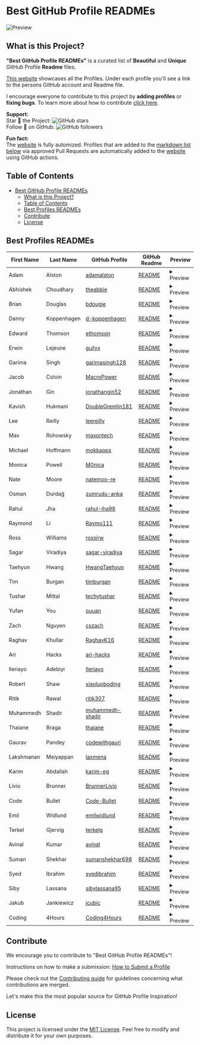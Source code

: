 
# Best GitHub Profile READMEs

![Preview](./preview.gif)

## What is this Project?

**"Best GitHub Profile READMEs"** is a curated list of **Beautiful** and **Unique** GitHub Profile **Readme** files.

[This website](https://maxontech.github.io/best-github-profile-readme/) showcases all the Profiles. Under each profile you'll see a link to the persons GitHub account and Readme file.

I encourage everyone to contribute to this project by **adding profiles** or **fixing bugs**. To learn more about how to contribute  [click here](#contribute-to-the-list).

**Support:**
<br>
Star 🌟 the Project: ![GitHub stars](https://img.shields.io/github/stars/maxontech/best-github-profile-readme.svg?style=social&label=Star)
<br>
Follow 🤝 on GitHub: ![GitHub followers](https://img.shields.io/github/followers/maxontech.svg?style=social&label=Follow)
<br>

**Fun fact:** 
<br>
The [website](https://maxontech.github.io/best-github-profile-readme/) is fully automized. Profiles that are added to the [markdown list below](#best-profiles-readmes) via approved Pull Requests are automatically added to the [website](https://maxontech.github.io/best-github-profile-readme/) using GitHub actions.

## Table of Contents

- [Best GitHub Profile READMEs](#best-github-profile-readmes)
  - [What is this Project?](#what-is-this-project)
  - [Table of Contents](#table-of-contents)
  - [Best Profiles READMEs](#best-profiles-readmes)
  - [Contribute](#contribute)
  - [License](#license)

 
    
    


## Best Profiles READMEs

| First Name | Last Name   | GitHub Profile                                          | GitHub Readme                                                  | Preview                                                                                                 |
| ---------- | ----------- | ------------------------------------------------------- | -------------------------------------------------------------- | ------------------------------------------------------------------------------------------------------- |
| Adam       | Alston      | [adamalston](https://github.com/adamalston)             | [README](https://github.com/adamalston/adamalston)             | <details> <summary>Preview</summary>![Preview Image](docs/screenshots/adamalston.jpeg) </details>       |
| Abhishek   | Choudhary   | [theabbie](https://github.com/theabbie)                 | [README](https://github.com/theabbie/theabbie)                 | <details> <summary>Preview</summary>![Preview Image](docs/screenshots/theabbie.jpeg) </details>         |
| Brian      | Douglas     | [bdougie](https://github.com/bdougie)                   | [README](https://github.com/bdougie/bdougie)                   | <details> <summary>Preview</summary>![Preview Image](docs/screenshots/bdougie.jpeg) </details>          |
| Danny      | Koppenhagen | [d-koppenhagen](https://github.com/d-koppenhagen)       | [README](https://github.com/d-koppenhagen/d-koppenhagen)       | <details> <summary>Preview</summary>![Preview Image](docs/screenshots/d-koppenhagen.jpeg) </details>    |
| Edward     | Thomson     | [ethomson](https://github.com/ethomson)                 | [README](https://github.com/ethomson/ethomson)                 | <details> <summary>Preview</summary>![Preview Image](docs/screenshots/ethomson.jpeg) </details>         |
| Erwin      | Lejeune     | [guilyx](https://github.com/guilyx)                     | [README](https://github.com/guilyx/guilyx)                     | <details> <summary>Preview</summary>![Preview Image](docs/screenshots/guilyx.jpeg) </details>           |
| Garima     | Singh       | [garimasingh128](https://github.com/garimasingh128)     | [README](https://github.com/garimasingh128/garimasingh128)     | <details> <summary>Preview</summary>![Preview Image](docs/screenshots/garimasingh128.jpeg) </details>   |
| Jacob      | Colvin      | [MacroPower](https://github.com/MacroPower)             | [README](https://github.com/MacroPower/MacroPower)             | <details> <summary>Preview</summary>![Preview Image](docs/screenshots/MacroPower.jpeg) </details>       |
| Jonathan   | Gin         | [jonathangin52](https://github.com/jonathangin52)       | [README](https://github.com/jonathangin52/jonathangin52)       | <details> <summary>Preview</summary>![Preview Image](docs/screenshots/jonathangin52.jpeg) </details>    |
| Kavish     | Hukmani     | [DoubleGremlin181](https://github.com/DoubleGremlin181) | [README](https://github.com/DoubleGremlin181/DoubleGremlin181) | <details> <summary>Preview</summary>![Preview Image](docs/screenshots/DoubleGremlin181.jpeg) </details> |
| Lee        | Reilly      | [leereilly](https://github.com/leereilly)               | [README](https://github.com/leereilly/leereilly)               | <details> <summary>Preview</summary>![Preview Image](docs/screenshots/leereilly.jpeg) </details>        |
| Max        | Rohowsky    | [maxontech](https://github.com/maxontech)               | [README](https://github.com/maxontech/maxontech)               | <details> <summary>Preview</summary>![Preview Image](docs/screenshots/maxontech.jpeg) </details>        |
| Michael    | Hoffmann    | [mokkapps](https://github.com/mokkapps)                 | [README](https://github.com/mokkapps/mokkapps)                 | <details> <summary>Preview</summary>![Preview Image](docs/screenshots/mokkapps.jpeg) </details>         |
| Monica     | Powell      | [M0nica](https://github.com/M0nica)                     | [README](https://github.com/M0nica/M0nica)                     | <details> <summary>Preview</summary>![Preview Image](docs/screenshots/M0nica.jpeg) </details>           |
| Nate       | Moore       | [natemoo-re](https://github.com/natemoo-re)             | [README](https://github.com/natemoo-re/natemoo-re)             | <details> <summary>Preview</summary>![Preview Image](docs/screenshots/natemoo-re.jpeg) </details>       |
| Osman      | Durdağ      | [zumrudu-anka](https://github.com/zumrudu-anka)         | [README](https://github.com/zumrudu-anka/zumrudu-anka)         | <details> <summary>Preview</summary>![Preview Image](docs/screenshots/zumrudu-anka.jpeg) </details>     |
| Rahul      | Jha         | [rahul-jha98](https://github.com/rahul-jha98)           | [README](https://github.com/rahul-jha98/rahul-jha98)           | <details> <summary>Preview</summary>![Preview Image](docs/screenshots/rahul-jha98.jpeg) </details>      |
| Raymond    | Li          | [Raymo111](https://github.com/Raymo111)                 | [README](https://github.com/Raymo111/Raymo111)                 | <details> <summary>Preview</summary>![Preview Image](docs/screenshots/Raymo111.jpeg) </details>         |
| Ross       | Williams    | [rossjrw](https://github.com/rossjrw)                   | [README](https://github.com/rossjrw/rossjrw)                   | <details> <summary>Preview</summary>![Preview Image](docs/screenshots/rossjrw.jpeg) </details>          |
| Sagar      | Viradiya    | [sagar-viradiya](https://github.com/sagar-viradiya)     | [README](https://github.com/sagar-viradiya/sagar-viradiya)     | <details> <summary>Preview</summary>![Preview Image](docs/screenshots/sagar-viradiya.jpeg) </details>   |
| Taehyun    | Hwang       | [HwangTaehyun](https://github.com/HwangTaehyun)         | [README](https://github.com/HwangTaehyun/HwangTaehyun)         | <details> <summary>Preview</summary>![Preview Image](docs/screenshots/HwangTaehyun.jpeg) </details>     |
| Tim        | Burgan      | [timburgan](https://github.com/timburgan)               | [README](https://github.com/timburgan/timburgan)               | <details> <summary>Preview</summary>![Preview Image](docs/screenshots/timburgan.jpeg) </details>        |
| Tushar     | Mittal      | [techytushar](https://github.com/techytushar)           | [README](https://github.com/techytushar/techytushar)           | <details> <summary>Preview</summary>![Preview Image](docs/screenshots/techytushar.jpeg) </details>      |
| Yufan      | You         | [ouuan](https://github.com/ouuan)                       | [README](https://github.com/ouuan/ouuan)                       | <details> <summary>Preview</summary>![Preview Image](docs/screenshots/ouuan.jpeg) </details>            |
| Zach       | Nguyen      | [cszach](https://github.com/cszach)                     | [README](https://github.com/cszach/cszach)                     | <details> <summary>Preview</summary>![Preview Image](docs/screenshots/cszach.jpeg) </details>           |
| Raghav     | Khullar     | [RaghavK16](https://github.com/RaghavK16)               | [README](https://github.com/Raghav16/Raghav16)                 | <details> <summary>Preview</summary>![Preview Image](docs/screenshots/Raghav16.jpeg) </details>         |
| Ari        | Hacks       | [ari-hacks](https://github.com/ari-hacks)               | [README](https://github.com/ari-hacks/ari-hacks)               | <details> <summary>Preview</summary>![Preview Image](docs/screenshots/ari-hacks.jpeg) </details>        |
| Ileriayo   | Adebiyi     | [Ileriayo](https://github.com/Ileriayo)                 | [README](https://github.com/Ileriayo/Ileriayo)                 | <details> <summary>Preview</summary>![Preview Image](docs/screenshots/Ileriayo.jpeg) </details>         |
| Robert     | Shaw        | [xiaoluoboding](https://github.com/xiaoluoboding)       | [README](https://github.com/xiaoluoboding/xiaoluoboding)       | <details> <summary>Preview</summary>![Preview Image](docs/screenshots/xiaoluoboding.jpeg) </details>    |
| Ritik      | Rawal       | [ritik307](https://github.com/ritik307)                 | [README](https://github.com/ritik307/ritik307)                 | <details> <summary>Preview</summary>![Preview Image](docs/screenshots/ritik307.jpeg) </details>         |
| Muhammedh  | Shadir      | [muhammedh-shadir](https://github.com/muhammedh-shadir) | [README](https://github.com/muhammedh-shadir/muhammedh-shadir) | <details> <summary>Preview</summary>![Preview Image](docs/screenshots/muhammedh-shadir.jpeg) </details> |
| Thaiane    | Braga       | [thaiane](https://github.com/thaiane)                   | [README](https://github.com/thaiane/thaiane)                   | <details> <summary>Preview</summary>![Preview Image](docs/screenshots/thaiane.jpeg) </details>          |
| Gaurav     | Pandey      | [codewithgauri](https://github.com/codewithgauri)       | [README](https://github.com/codewithgauri/codewithgauri)       | <details> <summary>Preview</summary>![Preview Image](docs/screenshots/codewithgauri.jpeg) </details>    |
| Lakshmanan | Meiyappan   | [laxmena](https://github.com/laxmena)                   | [README](https://github.com/laxmena/laxmena)                   | <details> <summary>Preview</summary>![Preview Image](docs/screenshots/laxmena.jpeg) </details>          |
| Karim      | Abdallah    | [karim-eg](https://github.com/karim-eg)                 | [README](https://github.com/karim-eg/karim-eg)                 | <details> <summary>Preview</summary>![Preview Image](docs/screenshots/karim-eg.jpeg) </details>         |
| Livio      | Brunner     | [BrunnerLivio](https://github.com/BrunnerLivio)         | [README](https://github.com/BrunnerLivio/BrunnerLivio)         | <details> <summary>Preview</summary>![Preview Image](docs/screenshots/BrunnerLivio.jpeg) </details>     |
| Code       | Bullet      | [Code-Bullet](https://github.com/Code-Bullet)           | [README](https://github.com/Code-Bullet/Code-Bullet)           | <details> <summary>Preview</summary>![Preview Image](docs/screenshots/Code-Bullet.jpeg) </details>      |
| Emil       | Widlund     | [emilwidlund](https://github.com/emilwidlund)           | [README](https://github.com/emilwidlund/emilwidlund)           | <details> <summary>Preview</summary>![Preview Image](docs/screenshots/emilwidlund.jpeg) </details>      |
| Terkel     | Gjervig     | [terkelg](https://github.com/terkelg)                   | [README](https://github.com/terkelg/terkelg)                   | <details> <summary>Preview</summary>![Preview Image](docs/screenshots/terkelg.jpeg) </details>          |
| Avinal     | Kumar       | [avinal](https://github.com/avinal)                     | [README](https://github.com/avinal/avinal)                     | <details> <summary>Preview</summary>![Preview Image](docs/screenshots/avinal.jpeg) </details>           |
| Suman      | Shekhar     | [sumanshekhar698](https://github.com/sumanshekhar698)   | [README](https://github.com/sumanshekhar698/sumanshekhar698)   | <details> <summary>Preview</summary>![Preview Image](docs/screenshots/sumanshekhar698.jpeg) </details>  |
| Syed       | Ibrahim     | [syedibrahim](https://github.com/syedibrahim)           | [README](https://github.com/syedibrahim/syedibrahim)           | <details> <summary>Preview</summary>![Preview Image](docs/screenshots/syedibrahim.jpeg) </details>      |
| Siby       | Lassana     | [sibylassana95](https://github.com/sibylassana95)       | [README](https://github.com/sibylassana95/sibylassana95)       | <details> <summary>Preview</summary>![Preview Image](docs/screenshots/sibylassana95.jpeg) </details>    |
| Jakub      | Jankiewicz  | [jcubic](https://github.com/jcubic)                     | [README](https://github.com/jcubic/jcubic)                     | <details> <summary>Preview</summary>![Preview Image](docs/screenshots/jcubic.jpeg) </details>           |
| Coding      | 4Hours  | [Coding4Hours](https://github.com/Coding4Hours)                     | [README](https://github.com/Coding4Hours/Coding4Hours)                     | <details> <summary>Preview</summary>![Preview Image](docs/screenshots/coding4hours.jpeg) </details>           |



## Contribute

We encourage you to contribute to "Best GitHub Profile READMEs"!

Instructions on how to make a submission: [How to Submit a Profile](instructions.md)

Please check out the [Contributing guide](CONTRIBUTING.md) for guidelines concerning what contributions are merged.

Let's make this the most popular source for GitHub Profile Inspiration!


## License

This project is licensed under the [MIT License](https://opensource.org/licenses/MIT). Feel free to modify and distribute it for your own purposes.
